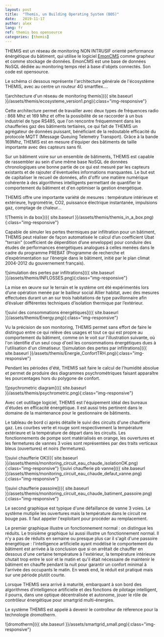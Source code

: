 ```yaml
---
layout: post
title:  "Themis, un Building Operating System (BOS)"
date:   2019-11-17
author: alex
lang: fr
ref: themis bos opensource
categories: [themis]
---
```


THEMIS est un réseau de monitoring NON INTRUSIF orienté performance énérgétique du
bâtiment, qui utilise le logiciel [EmonCMS](http://github.com/emoncms/emoncms) comme grapheur et comme stockage de données.
EmonCMS est une base de données NoSQL dédiée au monitoring temps réel à base d'objets
connectés. Son code est opensource.

Le schéma ci dessous représente l'architecture générale de l'écosystème THEMIS, avec au centre un routeur 4G smartflex....

![architecture d'un réseau de monitoring themis]({{ site.baseurl }}/assets/themis/ecosysteme_version1.png){:class="img-responsive"}

Cette architecture permet de travailler avec deux types de fréquences radio : 868 Mhz et 169 Mhz et offre la possibilité de se raccorder à un bus industriel de type RS485, que l'on
rencontre fréquemment dans les chaufferies gaz des bâtiments tertiaires, ce qui fait de THEMIS un agrégateur de données puissant, bénéficiant de la redoutable efficacité du protocole MQTT (Message Queuing Telemetry Transport). 
Grâce à la bande 169Mhz, THEMIS est en mesure d'équiper des bâtiments de taille importante avec des capteurs sans fil.

Sur un bâtiment voire sur un ensemble de bâtiments, THEMIS est capable de rassembler au sein d'une même base NoSQL de données chronologiques 
une bonne partie de ce qui est mesuré par les capteurs existants et de rajouter d'éventuelles informations manquantes. Le but est de capitaliser le recueil de données, afin d'offir une matière numérique cohérente 
à des algorithmes intelligents permettant de quantifier le comportement du bâtiment et d'en optimiser la gestion énergétique. 

THEMIS offre une importante variété de mesures : température intérieure et extérieure, hygrométrie, CO2, puissance électrique instantanée, impulsions gaz, comptage de chaleur... 

![Themis in da box]({{ site.baseurl }}/assets/themis/themis_in_a_box.png){:class="img-responsive"}

Capable de simuler les pertes thermiques par infiltration pour un bâtiment, THEMIS peut réaliser de façon automatisée le calcul d’un coefficient Ubat "terrain" (coefficient de déperdition d’une enveloppe) pour conduire des études de performances énergétiques analogues à celles menées dans le cadre du programme PREBAT (Programme de recherche et d’expérimentation sur l’énergie dans le bâtiment, initié par le plan climat 2004-2012 du gouvernement français).

![simulation des pertes par infiltrations]({{ site.baseurl }}/assets/themis/INFLOSSES.png){:class="img-responsive"}

La mise en œuvre sur le terrain et le système ont été expérimentés lors d’une opération menée par le bailleur social Allier habitat, avec des mesures effectuées durant un an sur trois habitations de type pavillonnaire afin d’évaluer différentes techniques d’isolation thermique par l’extérieur.


![suivi des consommations énergétiques]({{ site.baseurl }}/assets/themis/Energy.png){:class="img-responsive"}

Vu la précision de son monitoring, THEMIS permet sans effort de faire le distinguo entre ce qui relève des usages et tout ce qui est propre au comportement du bâtiment, comme on le voit sur l'illustration suivante, où l'on 
identifie d'un seul coup d'oeil les consommations énergétiques dues à l'utilisation d'un climatiseur.
![simulation des pertes par infiltrations]({{ site.baseurl }}/assets/themis/Energie_ConfortTRH.png){:class="img-responsive"}

Pendant les périodes d'été, THEMIS sait faire le calcul de l'humidité absolue et permet de produire des diagrammes psychrométriques faisant apparaître les pourcentages hors du polygone de confort.

![psychrometric diagram]({{ site.baseurl }}/assets/themis/psychrometric.png){:class="img-responsive"}

Avec cet outillage logiciel, THEMIS est l'équipement idéal des bureaux d'études en efficacité énergétique. Il est aussi très pertinent dans le domaine de la maintenance pour le gestionnaire de bâtiments.

Le tableau de bord ci après détaille le suivi des circuits d'une chaufferie gaz. Les courbes verte et rouge sont respectivement la température extérieure et la température de départ dans les circuits. Les fonctionnements de pompe sont 
matérialisés en orange, les ouvertures et les fermetures de vannes 3 voies sont représentées par des traits verticaux bleus (ouvertures) et noirs (fermetures). 

![suivi chaufferie OK]({{ site.baseurl }}/assets/themis/monitoring_circuit_eau_chaude_isolationOK.png){:class="img-responsive"}
![suivi chaufferie pb vanne]({{ site.baseurl }}/assets/themis/monitoring_circuit_eau_chaude_defaut_vanne.png){:class="img-responsive"}

![suivi chaufferie passoire]({{ site.baseurl }}/assets/themis/monitoring_circuit_eau_chaude_batiment_passoire.png){:class="img-responsive"}

Le second graphique est typique d'une défaillance de vanne 3 voies. Le système mutiplie les ouvertures mais 
la température dans le circuit ne bouge pas. Il faut appeler l'exploitant pour procéder au remplacement.

Le premier graphique illustre un fonctionnement normal : on distingue les réduits. 
Le troisième graphique lui aussi illustre un fonctionnement normal. Il n'y a pas de réduits en semaine ou presque plus car il s'agit d'une passoire énergétique : l'intelligence 
artificielle ayant modélisé le comportement du bâtiment est arrivée à la conclusion que si on arrêtait de chauffer en dessous d'une certaine température à l'extérieur, la température intérieure chutait trop entre le soir et le matin et qu'il était nécessaire de maintenir le bâtiment en chauffe pendant la nuit pour garantir un confort minimal à l'arrivée des occupants le matin. 
En week end, le réduit est pratiqué mais sur une période plutôt courte. 

Lorsque THEMIS sera arrivé à maturité, embarquant à son bord des algorithmes d’intelligence artificielle et des fonctions de pilotage intelligent, 
il pourra, dans une optique décentralisée et autonome, jouer le rôle de contrôleur énergétique pour smartgrid multi-énergies. 

Le système THEMIS est appelé à devenir le controlleur de réference pour la technologie dromotherm.

![dromotherm]({{ site.baseurl }}/assets/smartgrid_small.png){:class="img-responsive"}
